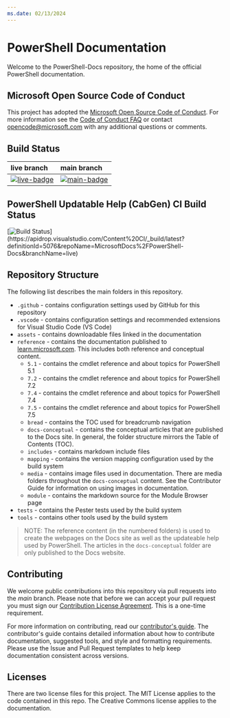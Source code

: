 ```yaml
---
ms.date: 02/13/2024
---
```

# PowerShell Documentation

Welcome to the PowerShell-Docs repository, the home of the official PowerShell documentation.

## Microsoft Open Source Code of Conduct

This project has adopted the [Microsoft Open Source Code of Conduct][04]. For more information see
the [Code of Conduct FAQ][05] or contact [opencode@microsoft.com][06] with any additional questions
or comments.

[live-badge]: https://powershell.visualstudio.com/PowerShell-Docs/_apis/build/status/PowerShell-Docs-CI?branchName=live
[main-badge]: https://powershell.visualstudio.com/PowerShell-Docs/_apis/build/status/PowerShell-Docs-CI?branchName=main

## Build Status

|          live branch          |          main branch          |
| :---------------------------- | :---------------------------- |
| [![live-badge][]][live-badge] | [![main-badge][]][main-badge] |

## PowerShell Updatable Help (CabGen) CI Build Status

[![Build Status](https://apidrop.visualstudio.com/Content%20CI/_apis/build/status/PROD/CabGen(PowerShell_Updatable_Help)/GitHub_MicrosoftDocs_PowerShell-Docs/6ff7e8c3-dfc6-3ebd-da5a-d5e2ff43de8f_cabgen_Publish-Updatable-Help?repoName=MicrosoftDocs%2FPowerShell-Docs&branchName=live)](https://apidrop.visualstudio.com/Content%20CI/_build/latest?definitionId=5076&repoName=MicrosoftDocs%2FPowerShell-Docs&branchName=live)

## Repository Structure

The following list describes the main folders in this repository.

- `.github` - contains configuration settings used by GitHub for this repository
- `.vscode` - contains configuration settings and recommended extensions for Visual Studio Code (VS
  Code)
- `assets` - contains downloadable files linked in the documentation
- `reference` - contains the documentation published to
  [learn.microsoft.com][01]. This includes both
  reference and conceptual content.
  - `5.1` - contains the cmdlet reference and about topics for PowerShell 5.1
  - `7.2` - contains the cmdlet reference and about topics for PowerShell 7.2
  - `7.4` - contains the cmdlet reference and about topics for PowerShell 7.4
  - `7.5` - contains the cmdlet reference and about topics for PowerShell 7.5
  - `bread` - contains the TOC used for breadcrumb navigation
  - `docs-conceptual` - contains the conceptual articles that are published to the Docs site. In
    general, the folder structure mirrors the Table of Contents (TOC).
  - `includes` - contains markdown include files
  - `mapping` - contains the version mapping configuration used by the build system
  - `media` - contains image files used in documentation. There are media folders throughout the
    `docs-conceptual` content. See the Contributor Guide for information on using images in
    documentation.
  - `module` - contains the markdown source for the Module Browser page
- `tests` - contains the Pester tests used by the build system
- `tools` - contains other tools used by the build system

> NOTE: The reference content (in the numbered folders) is used to create the webpages on the Docs
> site as well as the updateable help used by PowerShell. The articles in the `docs-conceptual`
> folder are only published to the Docs website.

## Contributing

We welcome public contributions into this repository via pull requests into the _main_ branch.
Please note that before we can accept your pull request you must sign our
[Contribution License Agreement][03]. This is a one-time requirement.

For more information on contributing, read our [contributor's guide][02]. The contributor's guide
contains detailed information about how to contribute documentation, suggested tools, and style and
formatting requirements. Please use the Issue and Pull Request templates to help keep documentation
consistent across versions.

## Licenses

There are two license files for this project. The MIT License applies to the code contained in this
repo. The Creative Commons license applies to the documentation.

<!-- link references -->
[01]: https://learn.microsoft.com/powershell/scripting/
[02]: https://aka.ms/PSDocsContributor
[03]: https://cla.microsoft.com/
[04]: https://opensource.microsoft.com/codeofconduct/
[05]: https://opensource.microsoft.com/codeofconduct/faq/
[06]: mailto:opencode@microsoft.com
